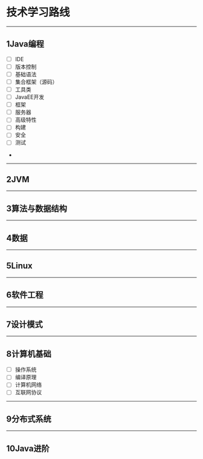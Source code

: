 # 技术学习路线
--- 
## 1Java编程
- [ ] IDE
- [ ] 版本控制
- [ ] 基础语法
- [ ] 集合框架（源码）
- [ ] 工具类
- [ ] JavaEE开发
- [ ] 框架
- [ ] 服务器
- [ ] 高级特性
- [ ] 构建
- [ ] 安全
- [ ] 测试
- 
--- 
## 2JVM
--- 
## 3算法与数据结构
--- 
## 4数据
--- 
## 5Linux
--- 
## 6软件工程
--- 
## 7设计模式
---
## 8计算机基础
- [ ] 操作系统
- [ ] 编译原理
- [ ] 计算机网络
- [ ] 互联网协议
--- 
## 9分布式系统
---
## 10Java进阶
